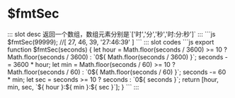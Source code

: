 # $fmtSec
<ContainerBox title="介绍">
::: slot desc
返回一个数组，数组元素分别是`['时','分','秒','时:分:秒']`
:::
</ContainerBox>

<ContainerBox title="基础用法">
```js
$fmtSec(99999); //[ 27, 46, 39, '27:46:39' ]
```
<ShowCode>
::: slot codes
```js
export function $fmtSec(seconds) {
  let hour =
    Math.floor(seconds / 3600) >= 10
      ? Math.floor(seconds / 3600)
      : `0${ Math.floor(seconds / 3600) }`;
  seconds -= 3600 * hour;
  let min =
    Math.floor(seconds / 60) >= 10
      ? Math.floor(seconds / 60)
      : `0${ Math.floor(seconds / 60) }`;
  seconds -= 60 * min;
  let sec = seconds >= 10 ? seconds : `0${ seconds }`;
  return [hour, min, sec, `${ hour }:${ min }:${ sec }`];
}
```
:::
</ShowCode>
</ContainerBox>